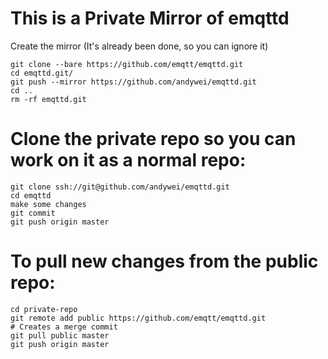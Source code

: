 # This is a Private Mirror of emqttd
Create the mirror (It's already been done, so you can ignore it)

~~~
git clone --bare https://github.com/emqtt/emqttd.git
cd emqttd.git/
git push --mirror https://github.com/andywei/emqttd.git
cd ..
rm -rf emqttd.git
~~~

# Clone the private repo so you can work on it as a normal repo:

~~~
git clone ssh://git@github.com/andywei/emqttd.git
cd emqttd
make some changes
git commit
git push origin master
~~~

# To pull new changes from the public repo:

~~~
cd private-repo
git remote add public https://github.com/emqtt/emqttd.git
# Creates a merge commit
git pull public master 
git push origin master
~~~
